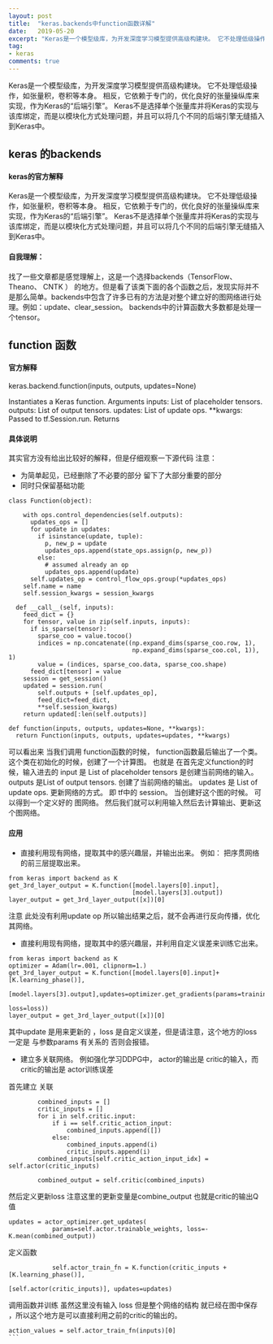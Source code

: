 ```yaml
---
layout: post
title:  "keras.backends中function函数详解"
date:   2019-05-20
excerpt: "Keras是一个模型级库，为开发深度学习模型提供高级构建块。 它不处理低级操作，如张量积，卷积等本身。 相反，它依赖于专门的，优化良好的张量操纵库来实现，作为Keras的“后端引擎”。 Keras不是选择单个张量库并将Keras的实现与该库绑定，而是以模块化方式处理问题，并且可以将几个不同的后端引擎无缝插入到Keras中。"
tag:
- keras
comments: true
---
```


Keras是一个模型级库，为开发深度学习模型提供高级构建块。 它不处理低级操作，如张量积，卷积等本身。 相反，它依赖于专门的，优化良好的张量操纵库来实现，作为Keras的“后端引擎”。 Keras不是选择单个张量库并将Keras的实现与该库绑定，而是以模块化方式处理问题，并且可以将几个不同的后端引擎无缝插入到Keras中。

## keras 的backends

#### keras的官方解释

Keras是一个模型级库，为开发深度学习模型提供高级构建块。 它不处理低级操作，如张量积，卷积等本身。 相反，它依赖于专门的，优化良好的张量操纵库来实现，作为Keras的“后端引擎”。 Keras不是选择单个张量库并将Keras的实现与该库绑定，而是以模块化方式处理问题，并且可以将几个不同的后端引擎无缝插入到Keras中。
#### 自我理解：
找了一些文章都是感觉理解上，这是一个选择backends（TensorFlow、 Theano、 CNTK ） 的地方。但是看了该类下面的各个函数之后，发现实际并不是那么简单。backends中包含了许多已有的方法是对整个建立好的图网络进行处理。例如：update、clear_session。 
backends中的计算函数大多数都是处理一个tensor。
## function 函数
#### 官方解释
keras.backend.function(inputs, outputs, updates=None)

Instantiates a Keras function.
Arguments
inputs: List of placeholder tensors.
outputs: List of output tensors.
updates: List of update ops.
**kwargs: Passed to tf.Session.run.
Returns
#### 具体说明
其实官方没有给出比较好的解释，但是仔细观察一下源代码
注意：
+ 为简单起见，已经删除了不必要的部分 留下了大部分重要的部分
+ 同时只保留基础功能

```
class Function(object):

    with ops.control_dependencies(self.outputs):
      updates_ops = []
      for update in updates:
        if isinstance(update, tuple):
          p, new_p = update
          updates_ops.append(state_ops.assign(p, new_p))
        else:
          # assumed already an op
          updates_ops.append(update)
      self.updates_op = control_flow_ops.group(*updates_ops)
    self.name = name
    self.session_kwargs = session_kwargs

  def __call__(self, inputs):
    feed_dict = {}
    for tensor, value in zip(self.inputs, inputs):
      if is_sparse(tensor):
        sparse_coo = value.tocoo()
        indices = np.concatenate((np.expand_dims(sparse_coo.row, 1),
                                  np.expand_dims(sparse_coo.col, 1)), 1)
        value = (indices, sparse_coo.data, sparse_coo.shape)
      feed_dict[tensor] = value
    session = get_session()
    updated = session.run(
        self.outputs + [self.updates_op],
        feed_dict=feed_dict,
        **self.session_kwargs)
    return updated[:len(self.outputs)]

def function(inputs, outputs, updates=None, **kwargs):
  return Function(inputs, outputs, updates=updates, **kwargs)
```
可以看出来 当我们调用 function函数的时候， function函数最后输出了一个类。这个类在初始化的时候，创建了一个计算图。
也就是 在首先定义function的时候，输入进去的
input 是 List of placeholder tensors 是创建当前网络的输入。
outputs 是List of output tensors. 创建了当前网络的输出。
updates 是 List of update ops.  更新网络的方式。 即 tf中的 session。
当创建好这个图的时候。 可以得到一个定义好的 图网络。
然后我们就可以利用输入然后去计算输出、更新这个图网络。

#### 应用
+ 直接利用现有网络，提取其中的感兴趣层，并输出出来。
例如： 把序贯网络的前三层提取出来。
```
from keras import backend as K
get_3rd_layer_output = K.function([model.layers[0].input],
                                  [model.layers[3].output])
layer_output = get_3rd_layer_output([x])[0]
```
注意 此处没有利用update op 所以输出结果之后，就不会再进行反向传播，优化其网络。
+ 直接利用现有网络，提取其中的感兴趣层，并利用自定义误差来训练它出来。
```
from keras import backend as K
optimizer = Adam(lr=.001, clipnorm=1.)
get_3rd_layer_output = K.function([model.layers[0].input]+ [K.learning_phase()],
                              [model.layers[3].output],updates=optimizer.get_gradients(params=training,
                                                                  loss=loss))
layer_output = get_3rd_layer_output([x])[0]
```
其中update 是用来更新的 ，loss 是自定义误差，但是请注意，这个地方的loss 一定是 与参数params 有关系的 否则会报错。

+ 建立多关联网络。
例如强化学习DDPG中， actor的输出是 critic的输入，而critic的输出是 actor训练误差

首先建立 关联
```
        combined_inputs = []
        critic_inputs = []
        for i in self.critic.input:
            if i == self.critic_action_input:
                combined_inputs.append([])
            else:
                combined_inputs.append(i)
                critic_inputs.append(i)
        combined_inputs[self.critic_action_input_idx] = self.actor(critic_inputs)

        combined_output = self.critic(combined_inputs)
```
然后定义更新loss  注意这里的更新变量是combine_output 也就是critic的输出Q值 
```
updates = actor_optimizer.get_updates(
            params=self.actor.trainable_weights, loss=-K.mean(combined_output))
```
定义函数
```
            self.actor_train_fn = K.function(critic_inputs + [K.learning_phase()],
                                             [self.actor(critic_inputs)], updates=updates)
```
调用函数并训练
虽然这里没有输入 loss  但是整个网络的结构 就已经在图中保存 ，所以这个地方是可以直接利用之前的critic的输出的。

```
action_values = self.actor_train_fn(inputs)[0]
​```
```
